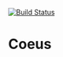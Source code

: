 [![Build Status](https://travis-ci.org/WhoBrokeTheBuild/Coeus.svg?branch=master)](https://travis-ci.org/WhoBrokeTheBuild/Coeus)

# Coeus
